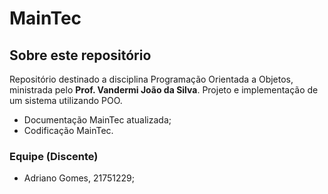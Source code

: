 # MainTec
## Sobre este repositório

Repositório destinado a disciplina Programação Orientada a Objetos, ministrada pelo **Prof. Vandermi João da Silva**.
Projeto e implementação de um sistema utilizando POO.
- Documentação MainTec atualizada;
- Codificação MainTec.

### Equipe (Discente)

- Adriano Gomes, 21751229;